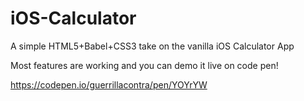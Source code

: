 # iOS-Calculator
A simple HTML5+Babel+CSS3 take on the vanilla iOS Calculator App

Most features are working and you can demo it live on code pen!

https://codepen.io/guerrillacontra/pen/YOYrYW
